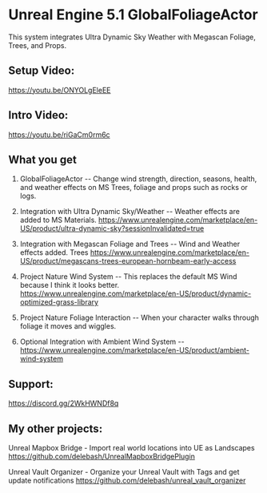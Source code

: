 # Unreal Engine 5.1 GlobalFoliageActor

This system integrates Ultra Dynamic Sky Weather with Megascan Foliage, Trees, and Props.  

## Setup Video:
https://youtu.be/ONYOLgEleEE

## Intro Video:
https://youtu.be/riGaCm0rm6c

## What you get

1) GlobalFoliageActor -- Change wind strength, direction, seasons, health, and weather effects on MS Trees, foliage and props such as rocks or logs.

2) Integration with Ultra Dynamic Sky/Weather -- Weather effects are added to MS Materials. https://www.unrealengine.com/marketplace/en-US/product/ultra-dynamic-sky?sessionInvalidated=true

2) Integration with Megascan Foliage and Trees -- Wind and Weather effects added. Trees https://www.unrealengine.com/marketplace/en-US/product/megascans-trees-european-hornbeam-early-access

3) Project Nature Wind System -- This replaces the default MS Wind because I think it looks better.  https://www.unrealengine.com/marketplace/en-US/product/dynamic-optimized-grass-library

4) Project Nature Foliage Interaction -- When your character walks through foliage it moves and wiggles.

5) Optional Integration with Ambient Wind System -- https://www.unrealengine.com/marketplace/en-US/product/ambient-wind-system


## Support:
https://discord.gg/2WkHWNDf8q

## My other projects:
Unreal Mapbox Bridge  -  Import real world locations into UE as Landscapes
https://github.com/delebash/UnrealMapboxBridgePlugin

Unreal Vault Organizer -  Organize your Unreal Vault with Tags and get update notifications
https://github.com/delebash/unreal_vault_organizer